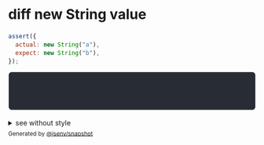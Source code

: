 # diff new String value

```js
assert({
  actual: new String("a"),
  expect: new String("b"),
});
```

![img](throw.svg)

<details>
  <summary>see without style</summary>

```console
AssertionError: actual and expect are different

actual: String("a")
expect: String("b")
```

</details>


<sub>
  Generated by <a href="https://github.com/jsenv/core/tree/main/packages/independent/snapshot">@jsenv/snapshot</a>
</sub>